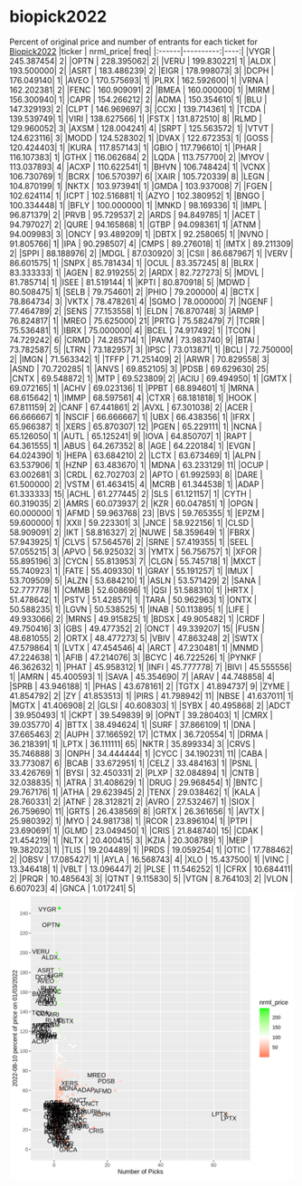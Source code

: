 # biopick2022
Percent of original price and number of entrants for each ticket for [Biopick2022](https://twitter.com/hashtag/Biopick2022)
|ticker | nrml_price| freq|
|:------|----------:|----:|
|VYGR   | 245.387454|    2|
|OPTN   | 228.395062|    2|
|VERU   | 199.830221|    1|
|ALDX   | 193.500000|    2|
|ASRT   | 183.486239|    2|
|EIGR   | 178.998073|    3|
|DCPH   | 176.049140|    1|
|AVEO   | 170.575693|    1|
|PLRX   | 162.592600|    1|
|VRNA   | 162.202381|    2|
|FENC   | 160.909091|    2|
|BMEA   | 160.000000|    1|
|MIRM   | 156.300940|    1|
|CAPR   | 154.266212|    2|
|ADMA   | 150.354610|    1|
|BLU    | 147.329193|    2|
|CLPT   | 146.969697|    3|
|CCXI   | 139.714361|    1|
|TCDA   | 139.539749|    1|
|VIRI   | 138.627566|    1|
|FSTX   | 131.872510|    8|
|RLMD   | 129.960052|    3|
|AXSM   | 128.004241|    4|
|SRPT   | 125.563572|    1|
|VTVT   | 124.623116|    3|
|MODD   | 124.528302|    1|
|DVAX   | 122.672353|    1|
|GOSS   | 120.424403|    1|
|KURA   | 117.857143|    1|
|GBIO   | 117.796610|    1|
|PHAR   | 116.107383|    1|
|GTHX   | 116.062684|    2|
|LQDA   | 113.757700|    2|
|MYOV   | 113.037893|    4|
|ACXP   | 110.622541|    1|
|BHVN   | 106.748424|    1|
|VCNX   | 106.730769|    1|
|BCRX   | 106.570397|    6|
|XAIR   | 105.720339|    8|
|LEGN   | 104.870199|    1|
|NKTX   | 103.973941|    1|
|GMDA   | 103.937008|    7|
|FGEN   | 102.624114|    1|
|ICPT   | 102.516881|    1|
|AZYO   | 102.380952|    1|
|BNGO   | 100.334448|    1|
|BFLY   | 100.000000|    1|
|MNKD   |  98.169336|    1|
|IMPL   |  96.871379|    2|
|PRVB   |  95.729537|    2|
|ARDS   |  94.849785|    1|
|ACET   |  94.797027|    2|
|QURE   |  94.165868|    1|
|GTBP   |  94.098361|    1|
|ATNM   |  94.009983|    3|
|ONCY   |  93.489209|    1|
|DBTX   |  92.258065|    1|
|NVNO   |  91.805766|    1|
|IPA    |  90.298507|    4|
|CMPS   |  89.276018|    1|
|IMTX   |  89.211309|    2|
|SPPI   |  88.188976|    2|
|MDGL   |  87.030920|    3|
|CSII   |  86.687967|    1|
|VERV   |  86.601575|    1|
|SNPX   |  85.781434|    1|
|OCUL   |  83.357245|    8|
|BLRX   |  83.333333|    1|
|AGEN   |  82.919255|    2|
|ARDX   |  82.727273|    5|
|MDVL   |  81.785714|    1|
|ISEE   |  81.519144|    1|
|KPTI   |  80.870918|    5|
|MDWD   |  80.508475|    1|
|SELB   |  79.754601|    2|
|PHIO   |  79.200000|    4|
|BCTX   |  78.864734|    3|
|VKTX   |  78.478261|    4|
|SGMO   |  78.000000|    7|
|NGENF  |  77.464789|    2|
|SENS   |  77.153558|    1|
|ELDN   |  76.870748|    3|
|ARMP   |  76.824817|    1|
|MREO   |  75.625000|   21|
|PRTG   |  75.582479|    7|
|TCRR   |  75.536481|    1|
|IBRX   |  75.000000|    4|
|BCEL   |  74.917492|    1|
|TCON   |  74.729242|    6|
|CRMD   |  74.285714|    1|
|PAVM   |  73.983740|    9|
|BTAI   |  73.782587|    5|
|LTRN   |  73.182957|    3|
|IPSC   |  73.013871|    1|
|BCLI   |  72.750000|    2|
|IMGN   |  71.563342|    1|
|TFFP   |  71.251409|    2|
|ARWR   |  70.829558|    3|
|ASND   |  70.720285|    1|
|ANVS   |  69.852105|    3|
|PDSB   |  69.629630|   25|
|CNTX   |  69.548872|    1|
|MTP    |  69.523809|    2|
|ACIU   |  69.494950|    1|
|GMTX   |  69.072165|    1|
|ACHV   |  69.023136|    1|
|PPBT   |  68.894601|    1|
|MRNA   |  68.615642|    1|
|IMMP   |  68.597561|    4|
|CTXR   |  68.181818|    1|
|HOOK   |  67.811159|    2|
|CANF   |  67.441861|    2|
|AVXL   |  67.301038|    2|
|ACER   |  66.666667|    1|
|NSCIF  |  66.666667|    1|
|UBX    |  66.438356|    1|
|IFRX   |  65.966387|    1|
|XERS   |  65.870307|   12|
|PGEN   |  65.229111|    1|
|NCNA   |  65.126050|    1|
|AUTL   |  65.125241|    9|
|IOVA   |  64.850707|    1|
|RAPT   |  64.361555|    1|
|ABUS   |  64.267352|    8|
|AGE    |  64.220184|    1|
|EVGN   |  64.024390|    1|
|HEPA   |  63.684210|    2|
|LCTX   |  63.673469|    1|
|ALPN   |  63.537906|    1|
|HZNP   |  63.483670|    1|
|MDNA   |  63.233129|   11|
|OCUP   |  63.002681|    3|
|CRDL   |  62.702703|    2|
|APTO   |  61.992593|    8|
|DARE   |  61.500000|    2|
|VSTM   |  61.463415|    4|
|MCRB   |  61.344538|    1|
|ADAP   |  61.333333|   15|
|ACHL   |  61.277445|    2|
|SLS    |  61.121157|    1|
|CYTH   |  60.319035|    2|
|AMRS   |  60.073937|    2|
|KZR    |  60.047851|    1|
|OPGN   |  60.000000|    1|
|AFMD   |  59.963768|   23|
|BVS    |  59.765355|    1|
|EPZM   |  59.600000|    1|
|XXII   |  59.223301|    3|
|JNCE   |  58.922156|    1|
|CLSD   |  58.909091|    2|
|IKT    |  58.816327|    2|
|NUWE   |  58.359649|    1|
|FBRX   |  57.943925|    1|
|CLVS   |  57.564576|    2|
|SRNE   |  57.419355|    1|
|SEEL   |  57.055215|    3|
|APVO   |  56.925032|    3|
|YMTX   |  56.756757|    1|
|XFOR   |  55.895196|    3|
|CYCN   |  55.813953|    7|
|CLGN   |  55.745718|    1|
|MXCT   |  55.740923|    1|
|FATE   |  55.409330|    1|
|GRAY   |  55.191257|    1|
|IMUX   |  53.709509|    5|
|ALZN   |  53.684210|    1|
|ASLN   |  53.571429|    2|
|SANA   |  52.777778|    1|
|CMMB   |  52.608696|    1|
|QSI    |  51.588310|    1|
|HRTX   |  51.478642|    1|
|PSTV   |  51.428571|    1|
|TARA   |  50.962963|    1|
|ONTX   |  50.588235|    1|
|LGVN   |  50.538525|    1|
|INAB   |  50.113895|    1|
|LIFE   |  49.933066|    2|
|MRNS   |  49.915825|    1|
|BDSX   |  49.905482|    1|
|CRDF   |  49.750416|    3|
|GBS    |  49.477352|    2|
|ONCT   |  49.339207|   15|
|FUSN   |  48.681055|    2|
|ORTX   |  48.477273|    5|
|VBIV   |  47.863248|    2|
|SWTX   |  47.579864|    1|
|LVTX   |  47.454546|    4|
|ARCT   |  47.230481|    1|
|MNMD   |  47.224638|    1|
|AFIB   |  47.214076|    3|
|BCYC   |  46.722526|    1|
|PYNKF  |  46.362632|    1|
|PHAT   |  45.958312|    1|
|INFI   |  45.777778|    7|
|BIVI   |  45.555556|    1|
|AMRN   |  45.400593|    1|
|SAVA   |  45.354690|    7|
|ARAV   |  44.748858|    4|
|SPRB   |  43.946188|    1|
|PHAS   |  43.678161|    2|
|TGTX   |  41.894737|    9|
|ZYME   |  41.854792|    2|
|ZY     |  41.853513|    1|
|PIRS   |  41.798942|   11|
|NBSE   |  41.637011|    1|
|MGTX   |  41.406908|    2|
|GLSI   |  40.608303|    1|
|SYBX   |  40.495868|    2|
|ADCT   |  39.950493|    1|
|CKPT   |  39.549839|    9|
|OPNT   |  39.280403|    1|
|CMRX   |  39.035770|    4|
|BTTX   |  38.494624|    1|
|SURF   |  37.866109|    1|
|DNA    |  37.665463|    2|
|AUPH   |  37.166592|   17|
|CTMX   |  36.720554|    1|
|DRMA   |  36.218391|    1|
|LPTX   |  36.111111|   65|
|NKTR   |  35.899334|    3|
|CRVS   |  35.746888|    3|
|ONPH   |  34.444444|    1|
|CYCC   |  34.190231|   11|
|CABA   |  33.773087|    6|
|BCAB   |  33.672951|    1|
|CELZ   |  33.484163|    1|
|PSNL   |  33.426769|    1|
|BYSI   |  32.450331|    2|
|PLXP   |  32.084894|    1|
|CNTB   |  32.038835|    1|
|ATRA   |  31.408629|    1|
|DRUG   |  29.968454|    1|
|BNTC   |  29.767176|    1|
|ATHA   |  29.623945|    2|
|TENX   |  29.038462|    1|
|KALA   |  28.760331|    2|
|ATNF   |  28.312821|    2|
|AVRO   |  27.532467|    1|
|SIOX   |  26.759690|   11|
|GRTS   |  26.438569|    8|
|GRTX   |  26.361656|    1|
|AVTX   |  25.980392|    1|
|MYO    |  24.981738|    1|
|RCOR   |  23.896104|    1|
|PTPI   |  23.690691|    1|
|GLMD   |  23.049450|    1|
|CRIS   |  21.848740|   15|
|CDAK   |  21.454219|    1|
|NLTX   |  20.400415|    3|
|KZIA   |  20.308789|    1|
|MEIP   |  19.382023|    1|
|TLIS   |  19.204489|    1|
|PRDS   |  19.059254|    1|
|OTIC   |  17.788462|    2|
|OBSV   |  17.085427|    1|
|AYLA   |  16.568743|    4|
|XLO    |  15.437500|    1|
|VINC   |  13.346418|    1|
|VBLT   |  13.096447|    2|
|PLSE   |  11.546252|    1|
|CFRX   |  10.684411|    2|
|PRQR   |  10.485643|    3|
|QTNT   |   9.115830|    5|
|VTGN   |   8.764103|    2|
|VLON   |   6.607023|    4|
|GNCA   |   1.017241|    5|
![retvspicks](biopicks.png?raw=true)
